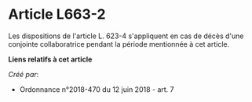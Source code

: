 # Article L663-2

Les dispositions de l'article L. 623-4 s'appliquent en cas de décès d'une conjointe collaboratrice pendant la période
mentionnée à cet article.

**Liens relatifs à cet article**

_Créé par_:

  - Ordonnance n°2018-470 du 12 juin 2018 - art. 7
